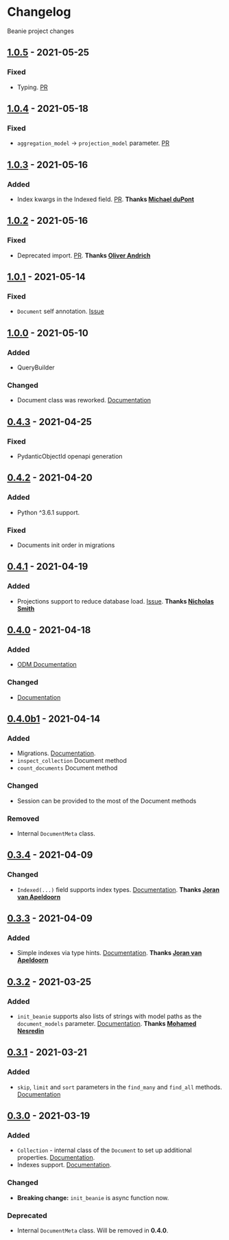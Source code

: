 # Changelog
Beanie project changes

## [1.0.5] - 2021-05-25
### Fixed
- Typing. [PR](https://github.com/roman-right/beanie/pull/40)

## [1.0.4] - 2021-05-18
### Fixed
- `aggregation_model` -> `projection_model` parameter. [PR](https://github.com/roman-right/beanie/pull/39)

## [1.0.3] - 2021-05-16
### Added
- Index kwargs in the Indexed field. [PR](https://github.com/roman-right/beanie/pull/32). 
**Thanks [Michael duPont](https://github.com/flyinactor91)**

## [1.0.2] - 2021-05-16
### Fixed
- Deprecated import. [PR](https://github.com/roman-right/beanie/pull/33). 
**Thanks [Oliver Andrich](https://github.com/oliverandrich)**

## [1.0.1] - 2021-05-14
### Fixed
- `Document` self annotation. [Issue](https://github.com/roman-right/beanie/issues/29)

## [1.0.0] - 2021-05-10
### Added
- QueryBuilder
### Changed
- Document class was reworked. [Documentation](https://roman-right.github.io/beanie/api/document/)

## [0.4.3] - 2021-04-25
### Fixed
- PydanticObjectId openapi generation

## [0.4.2] - 2021-04-20
### Added
- Python ^3.6.1 support.

### Fixed
- Documents init order in migrations

## [0.4.1] - 2021-04-19
### Added
- Projections support to reduce database load. [Issue](https://github.com/roman-right/beanie/issues/16). **Thanks [Nicholas Smith](https://github.com/nzsmith1)**

## [0.4.0] - 2021-04-18
### Added
- [ODM Documentation](https://roman-right.github.io/beanie/documentation/odm/)

### Changed
- [Documentation](https://roman-right.github.io/beanie/)

## [0.4.0b1] - 2021-04-14
### Added
- Migrations. [Documentation](https://roman-right.github.io/beanie/quickstart/migrations/).
- `inspect_collection` Document method
- `count_documents` Document method

### Changed
- Session can be provided to the most of the Document methods

### Removed
- Internal `DocumentMeta` class.

## [0.3.4] - 2021-04-09
### Changed
- `Indexed(...)` field supports index types. [Documentation](https://roman-right.github.io/beanie/#indexes). **Thanks [Joran van Apeldoorn](https://github.com/jorants)**

## [0.3.3] - 2021-04-09
### Added
- Simple indexes via type hints. [Documentation](https://roman-right.github.io/beanie/#indexes). **Thanks [Joran van Apeldoorn](https://github.com/jorants)**

## [0.3.2] - 2021-03-25
### Added
- `init_beanie` supports also lists of strings with model paths as the` document_models` parameter. [Documentation](https://roman-right.github.io/beanie/#init). **Thanks [Mohamed Nesredin](https://github.com/Mohamed-Kaizen)**

## [0.3.1] - 2021-03-21
### Added
- `skip`, `limit` and `sort` parameters in the `find_many` and `find_all` methods. [Documentation](https://roman-right.github.io/beanie/#find-many-documents)

## [0.3.0] - 2021-03-19
### Added
- `Collection` - internal class of the `Document` to set up additional properties. [Documentation](https://roman-right.github.io/beanie/#collection-setup).
- Indexes support. [Documentation](https://roman-right.github.io/beanie/#indexes).

### Changed
- **Breaking change:** `init_beanie` is async function now.

### Deprecated
- Internal `DocumentMeta` class. Will be removed in **0.4.0**.

[0.3.0]: https://pypi.org/project/beanie/0.3.0
[0.3.1]: https://pypi.org/project/beanie/0.3.1
[0.3.2]: https://pypi.org/project/beanie/0.3.2
[0.3.3]: https://pypi.org/project/beanie/0.3.3
[0.3.4]: https://pypi.org/project/beanie/0.3.4
[0.4.0b1]: https://pypi.org/project/beanie/0.4.0b1
[0.4.0]: https://pypi.org/project/beanie/0.4.0
[0.4.1]: https://pypi.org/project/beanie/0.4.1
[0.4.2]: https://pypi.org/project/beanie/0.4.2
[0.4.3]: https://pypi.org/project/beanie/0.4.3
[1.0.0]: https://pypi.org/project/beanie/1.0.0
[1.0.1]: https://pypi.org/project/beanie/1.0.1
[1.0.2]: https://pypi.org/project/beanie/1.0.2
[1.0.3]: https://pypi.org/project/beanie/1.0.3
[1.0.4]: https://pypi.org/project/beanie/1.0.4
[1.0.5]: https://pypi.org/project/beanie/1.0.5